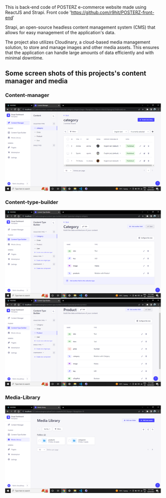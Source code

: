 This is back-end code of POSTERZ e-commerce website made using ReactJS and Strapi. Front code 'https://github.com/r9hit/POSTERZ-front-end'

Strapi, an open-source headless content management system (CMS) that allows for easy management of the application's data.

The project also utilizes Cloudinary, a cloud-based media management solution, to store and manage images and other media assets. This ensures that the application can handle large amounts of data efficiently and with minimal downtime.

## Some screen shots of this projects's content manager and media 

### Content-manager
![Screenshot 1](https://github.com/r9hit/POSTERZ-back-end-strapi/blob/main/screenshots/Screenshot%20(38).png)

### Content-type-builder
![Screenshot 1](https://github.com/r9hit/POSTERZ-back-end-strapi/blob/main/screenshots/Screenshot%20(39).png)
![Screenshot 1](https://github.com/r9hit/POSTERZ-back-end-strapi/blob/main/screenshots/Screenshot%20(40).png)

### Media-Library
![Screenshot 1](https://github.com/r9hit/POSTERZ-back-end-strapi/blob/main/screenshots/Screenshot%20(41).png)

